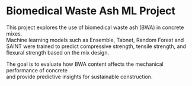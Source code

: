 # Biomedical Waste Ash ML Project

This project explores the use of biomedical waste ash (BWA) in concrete mixes.  
Machine learning models such as Ensemble, Tabnet, Random Forest and SAINT were trained to predict compressive strength, tensile strength, and flexural strength based on the mix design.  

The goal is to evaluate how BWA content affects the mechanical performance of concrete  
and provide predictive insights for sustainable construction.
